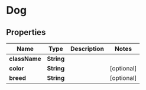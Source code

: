 
# Dog

## Properties
Name | Type | Description | Notes
------------ | ------------- | ------------- | -------------
**className** | **String** |  | 
**color** | **String** |  |  [optional]
**breed** | **String** |  |  [optional]



